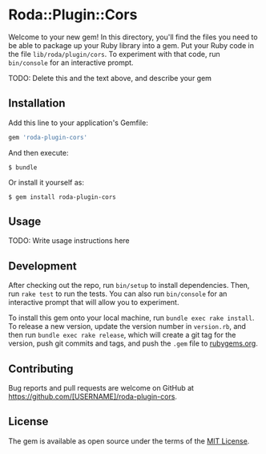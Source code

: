 # Roda::Plugin::Cors

Welcome to your new gem! In this directory, you'll find the files you need to be able to package up your Ruby library into a gem. Put your Ruby code in the file `lib/roda/plugin/cors`. To experiment with that code, run `bin/console` for an interactive prompt.

TODO: Delete this and the text above, and describe your gem

## Installation

Add this line to your application's Gemfile:

```ruby
gem 'roda-plugin-cors'
```

And then execute:

    $ bundle

Or install it yourself as:

    $ gem install roda-plugin-cors

## Usage

TODO: Write usage instructions here

## Development

After checking out the repo, run `bin/setup` to install dependencies. Then, run `rake test` to run the tests. You can also run `bin/console` for an interactive prompt that will allow you to experiment.

To install this gem onto your local machine, run `bundle exec rake install`. To release a new version, update the version number in `version.rb`, and then run `bundle exec rake release`, which will create a git tag for the version, push git commits and tags, and push the `.gem` file to [rubygems.org](https://rubygems.org).

## Contributing

Bug reports and pull requests are welcome on GitHub at https://github.com/[USERNAME]/roda-plugin-cors.

## License

The gem is available as open source under the terms of the [MIT License](https://opensource.org/licenses/MIT).
